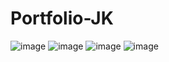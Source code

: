 # Portfolio-JK
![image](https://user-images.githubusercontent.com/123222051/235048700-35a0a32c-6f28-444e-9432-1c00a501bbb0.png)
![image](https://user-images.githubusercontent.com/123222051/235048729-9fe5963a-3194-49af-b7cb-ee4dfb4aaa05.png)
![image](https://user-images.githubusercontent.com/123222051/235051345-bde4c505-a934-4ce7-8157-751f4fe654b6.png)
![image](https://user-images.githubusercontent.com/123222051/235048774-284bfb57-bf0b-41b5-90d2-c558629163d1.png)

